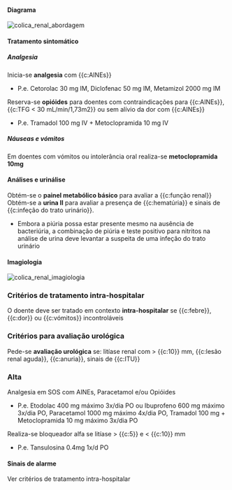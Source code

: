 #### Diagrama

![colica_renal_abordagem](colica_renal_abordagem.svg)

#### Tratamento sintomático

##### Analgesia

Inicia-se **analgesia** com {{c:AINEs}}

- P.e. Cetorolac 30 mg IM, Diclofenac 50 mg IM, Metamizol 2000 mg IM

Reserva-se **opióides** para doentes com contraindicações para {{c:AINEs}}, {{c:TFG < 30 mL/min/1,73m2}} ou sem alívio da dor com {{c:AINEs}}

- P.e. Tramadol 100 mg IV + Metoclopramida 10 mg IV

##### Náuseas e vómitos

Em doentes com vómitos ou intolerância oral realiza-se **metoclopramida 10mg**

#### Análises e urinálise

Obtém-se o **painel metabólico básico** para avaliar a {{c:função renal}}
Obtém-se a **urina II** para avaliar a presença de {{c:hematúria}} e sinais de {{c:infeção do trato urinário}}.

- Embora a piúria possa estar presente mesmo na ausência de bacteriúria, a combinação de piúria e teste positivo para nitritos na análise de urina deve levantar a suspeita de uma infeção do trato urinário

#### Imagiologia

![colica_renal_imagiologia](colica_renal_imagiologia.svg)

### Critérios de tratamento intra-hospitalar

O doente deve ser tratado em contexto **intra-hospitalar** se {{c:febre}}, {{c:dor}} ou {{c:vómitos}} incontroláveis

### Critérios para avaliação urológica

Pede-se **avaliação urológica** se: litíase renal com > {{c:10}} mm, {{c:lesão renal aguda}}, {{c:anuria}}, sinais de {{c:ITU}}

### Alta

Analgesia em SOS com AINEs, Paracetamol e/ou Opióides

- P.e. Etodolac 400 mg máximo 3x/dia PO ou Ibuprofeno 600 mg máximo 3x/dia PO, Paracetamol 1000 mg máximo 4x/dia PO, Tramadol 100 mg + Metoclopramida 10 mg máximo 3x/dia PO

Realiza-se bloqueador alfa se litíase > {{c:5}} e < {{c:10}} mm

- P.e. Tansulosina 0.4mg 1x/d PO

#### Sinais de alarme

Ver critérios de tratamento intra-hospitalar
